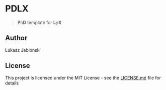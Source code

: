 # PDLX
> **P**h**D** template for **L**y**X**

## Author
Lukasz Jablonski

## License

This project is licensed under the MIT License - see the [LICENSE.md](LICENSE.md) file for details
